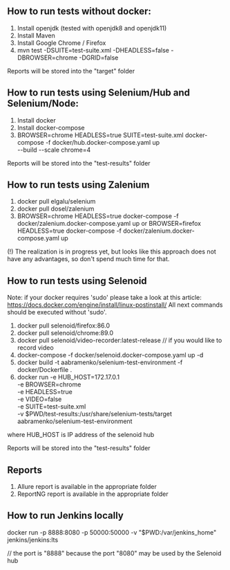 ## How to run tests without docker:

1. Install openjdk (tested with openjdk8 and openjdk11)
2. Install Maven
3. Install Google Chrome / Firefox
4. mvn test -DSUITE=test-suite.xml -DHEADLESS=false -DBROWSER=chrome -DGRID=false

Reports will be stored into the "target" folder


## How to run tests using Selenium/Hub and Selenium/Node:

1. Install docker
2. Install docker-compose
3. BROWSER=chrome HEADLESS=true SUITE=test-suite.xml docker-compose -f docker/hub.docker-compose.yaml up \
        --build --scale chrome=4

Reports will be stored into the "test-results" folder


## How to run tests using Zalenium

1. docker pull elgalu/selenium
2. docker pull dosel/zalenium
3. BROWSER=chrome HEADLESS=true docker-compose -f docker/zalenium.docker-compose.yaml up
   or
   BROWSER=firefox HEADLESS=true docker-compose -f docker/zalenium.docker-compose.yaml up

(!) The realization is in progress yet, but looks like this approach does not have any advantages, so don't spend much time for that.  


## How to run tests using Selenoid

Note: if your docker requires 'sudo' please take a look at this article: https://docs.docker.com/engine/install/linux-postinstall/
All next commands should be executed without 'sudo'.

1. docker pull selenoid/firefox:86.0
2. docker pull selenoid/chrome:89.0
3. docker pull selenoid/video-recorder:latest-release // if you would like to record video
4. docker-compose -f docker/selenoid.docker-compose.yaml up -d
5. docker build -t aabramenko/selenium-test-environment -f docker/Dockerfile .
6. docker run -e HUB_HOST=172.17.0.1 \
            -e BROWSER=chrome \
            -e HEADLESS=true \
            -e VIDEO=false \
            -e SUITE=test-suite.xml \
            -v $PWD/test-results:/usr/share/selenium-tests/target \
            aabramenko/selenium-test-environment

where HUB_HOST is IP address of the selenoid hub

Reports will be stored into the "test-results" folder


## Reports

1. Allure report is available in the appropriate folder
2. ReportNG report is available in the appropriate folder


## How to run Jenkins locally

docker run -p 8888:8080 -p 50000:50000 -v "$PWD:/var/jenkins_home" jenkins/jenkins:lts

// the port is "8888" because the port "8080" may be used by the Selenoid hub
